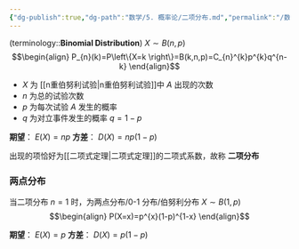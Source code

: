 ```yaml
---
{"dg-publish":true,"dg-path":"数学/5. 概率论/二项分布.md","permalink":"/数学/5. 概率论/二项分布/","dgPassFrontmatter":true,"noteIcon":"","created":"2024-05-21T15:20:27.000+08:00","updated":"2025-04-14T11:45:20.149+08:00"}
---
```



(terminology::**Binomial Distribution**)   $X\sim B(n,p)$
$$\begin{align}
P_{n}(k)=P\left\{X=k \right\}=B(k,n,p)=C_{n}^{k}p^{k}q^{n-k}
\end{align}$$
-  $X$ 为 [[n重伯努利试验\|n重伯努利试验]]中 $A$ 出现的次数
-  $n$ 为总的试验次数
-  $p$ 为每次试验 $A$ 发生的概率
- $q$ 为对立事件发生的概率 $q=1-p$

**期望**： $E(X)=np$
**方差**： $D(X)=np(1-p)$

出现的项恰好为[[二项式定理\|二项式定理]]的二项式系数，故称 **二项分布**

### 两点分布
当二项分布 $n=1$ 时，为两点分布/0-1 分布/伯努利分布
$X\sim B(1,p)$
$$\begin{align}
P(X=x)=p^{x}(1-p)^{1-x}
\end{align}$$


**期望**： $E(X)=p$
**方差**： $D(X)=p(1-p)$
